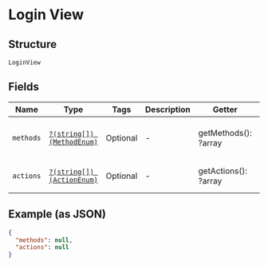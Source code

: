 
# Login View

## Structure

`LoginView`

## Fields

| Name | Type | Tags | Description | Getter | Setter |
|  --- | --- | --- | --- | --- | --- |
| `methods` | [`?(string[]) (MethodEnum)`](../../doc/models/method-enum.md) | Optional | - | getMethods(): ?array | setMethods(?array methods): void |
| `actions` | [`?(string[]) (ActionEnum)`](../../doc/models/action-enum.md) | Optional | - | getActions(): ?array | setActions(?array actions): void |

## Example (as JSON)

```json
{
  "methods": null,
  "actions": null
}
```


